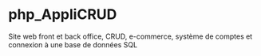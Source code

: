 # php_AppliCRUD
Site web front et back office, CRUD, e-commerce, système de comptes et connexion à une base de données SQL
